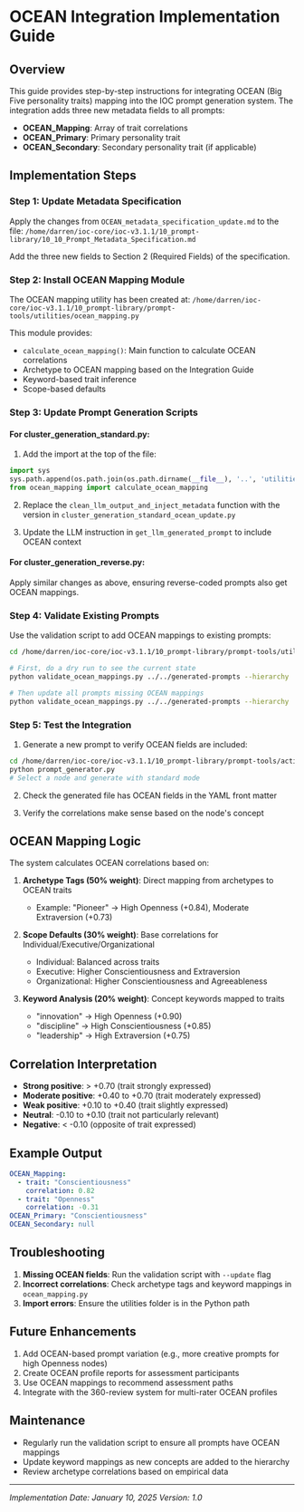 # OCEAN Integration Implementation Guide

## Overview

This guide provides step-by-step instructions for integrating OCEAN (Big Five personality traits) mapping into the IOC prompt generation system. The integration adds three new metadata fields to all prompts:

- **OCEAN_Mapping**: Array of trait correlations
- **OCEAN_Primary**: Primary personality trait
- **OCEAN_Secondary**: Secondary personality trait (if applicable)

## Implementation Steps

### Step 1: Update Metadata Specification

Apply the changes from `OCEAN_metadata_specification_update.md` to the file:
`/home/darren/ioc-core/ioc-v3.1.1/10_prompt-library/10_10_Prompt_Metadata_Specification.md`

Add the three new fields to Section 2 (Required Fields) of the specification.

### Step 2: Install OCEAN Mapping Module

The OCEAN mapping utility has been created at:
`/home/darren/ioc-core/ioc-v3.1.1/10_prompt-library/prompt-tools/utilities/ocean_mapping.py`

This module provides:
- `calculate_ocean_mapping()`: Main function to calculate OCEAN correlations
- Archetype to OCEAN mapping based on the Integration Guide
- Keyword-based trait inference
- Scope-based defaults

### Step 3: Update Prompt Generation Scripts

#### For cluster_generation_standard.py:

1. Add the import at the top of the file:
```python
import sys
sys.path.append(os.path.join(os.path.dirname(__file__), '..', 'utilities'))
from ocean_mapping import calculate_ocean_mapping
```

2. Replace the `clean_llm_output_and_inject_metadata` function with the version in `cluster_generation_standard_ocean_update.py`

3. Update the LLM instruction in `get_llm_generated_prompt` to include OCEAN context

#### For cluster_generation_reverse.py:

Apply similar changes as above, ensuring reverse-coded prompts also get OCEAN mappings.

### Step 4: Validate Existing Prompts

Use the validation script to add OCEAN mappings to existing prompts:

```bash
cd /home/darren/ioc-core/ioc-v3.1.1/10_prompt-library/prompt-tools/utilities

# First, do a dry run to see the current state
python validate_ocean_mappings.py ../../generated-prompts --hierarchy ../../00_Core/00_Hierarchy/00_Hierarchy_v3.1.1_CURRENT.json --report-only

# Then update all prompts missing OCEAN mappings
python validate_ocean_mappings.py ../../generated-prompts --hierarchy ../../00_Core/00_Hierarchy/00_Hierarchy_v3.1.1_CURRENT.json --update
```

### Step 5: Test the Integration

1. Generate a new prompt to verify OCEAN fields are included:
```bash
cd /home/darren/ioc-core/ioc-v3.1.1/10_prompt-library/prompt-tools/active
python prompt_generator.py
# Select a node and generate with standard mode
```

2. Check the generated file has OCEAN fields in the YAML front matter

3. Verify the correlations make sense based on the node's concept

## OCEAN Mapping Logic

The system calculates OCEAN correlations based on:

1. **Archetype Tags (50% weight)**: Direct mapping from archetypes to OCEAN traits
   - Example: "Pioneer" → High Openness (+0.84), Moderate Extraversion (+0.73)

2. **Scope Defaults (30% weight)**: Base correlations for Individual/Executive/Organizational
   - Individual: Balanced across traits
   - Executive: Higher Conscientiousness and Extraversion
   - Organizational: Higher Conscientiousness and Agreeableness

3. **Keyword Analysis (20% weight)**: Concept keywords mapped to traits
   - "innovation" → High Openness (+0.90)
   - "discipline" → High Conscientiousness (+0.85)
   - "leadership" → High Extraversion (+0.75)

## Correlation Interpretation

- **Strong positive**: > +0.70 (trait strongly expressed)
- **Moderate positive**: +0.40 to +0.70 (trait moderately expressed)
- **Weak positive**: +0.10 to +0.40 (trait slightly expressed)
- **Neutral**: -0.10 to +0.10 (trait not particularly relevant)
- **Negative**: < -0.10 (opposite of trait expressed)

## Example Output

```yaml
OCEAN_Mapping:
  - trait: "Conscientiousness"
    correlation: 0.82
  - trait: "Openness"
    correlation: -0.31
OCEAN_Primary: "Conscientiousness"
OCEAN_Secondary: null
```

## Troubleshooting

1. **Missing OCEAN fields**: Run the validation script with `--update` flag
2. **Incorrect correlations**: Check archetype tags and keyword mappings in `ocean_mapping.py`
3. **Import errors**: Ensure the utilities folder is in the Python path

## Future Enhancements

1. Add OCEAN-based prompt variation (e.g., more creative prompts for high Openness nodes)
2. Create OCEAN profile reports for assessment participants
3. Use OCEAN mappings to recommend assessment paths
4. Integrate with the 360-review system for multi-rater OCEAN profiles

## Maintenance

- Regularly run the validation script to ensure all prompts have OCEAN mappings
- Update keyword mappings as new concepts are added to the hierarchy
- Review archetype correlations based on empirical data

---

*Implementation Date: January 10, 2025*
*Version: 1.0*